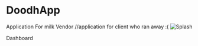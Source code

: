 # DoodhApp
Application For milk Vendor
//application for client who ran away :(
![Splash](https://firebasestorage.googleapis.com/v0/b/doodh-60227.appspot.com/o/Github%2FScreenshot_2019-09-10-21-56-50-317_com.multirest.vishalverma.doodhmaster.png?alt=media&token=8e9669fb-5d45-4058-abd8-0608cfdb318e)

Dashboard
